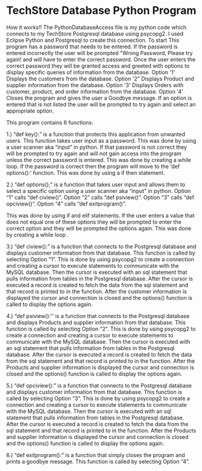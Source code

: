 # TechStore Database Python Program
How it works!! The PythonDatabaseAccess file is my python code which connects to my TechStore Postgresql database using psycopg2.
I used Eclipse Python and Postgresql to create this connection.
To start This program has a password that needs to be entered.
If the password is entered incorrectly the user will be prompted "Wrong Password, Please try again! and will have to enter the correct password.
Once the user enters the correct password they will be granted access and greeted with options to display specific queries of information from the database.
Option '1' Displays the customers from the database.
Option '2" Displays Product and supplier information from the database.
Option '3' Displays Orders with customer, product, and order information from the database.
Option '4' Closes the program and gives the user a Goodbye message.
If an option is entered that is not listed the user will be prompted to try again and select an appropriate option.

This program contains 6 functions:

1.) “def key():” is a function that protects this application from unwanted users. 
This function takes user input as a password.
This was done by using a user scanner aka “input” in python.
If that password is not correct they will be prompted to try again and will not gain access into the program unless the correct password is entered.
This was done by creating a while loop.
If the password is correct then the program will move to the ‘def options():’ function.
This was done by using a if then statement.

2.) “def options();”  is a function that takes user input and allows them to select a specific option using a user scanner aka “input” in python.
Option “1” calls “def ciview()”.
Option “2” calls “def psiview()”.
Option “3” calls “def opciview()”.
Option “4” calls “def exitprogram()”.

This was done by using if and elif statements.
If the user enters a value that does not equal one of these options they will be prompted to enter the correct option and they will be prompted the options again. 
This was done by creating a while loop .

3.) “def ciview():” is a function that connects to the Postgresql database and displays customer information from that database. 
This function is called by selecting Option “1”.
This is done by using psycopg2 to create a connection and creating a cursor to execute statements to communicate with the MySQL database.
Then the cursor is executed with an sql statement that pulls information from tables in the Postgresql database.
After the cursor is executed a record is created to fetch the data from the sql statement and that record is printed to in the function.
After the customer information is displayed the cursor and connection is closed and the options() function is called to display the options again.

4.) “def psiview():'' is a function that connects to the Postgresql database and displays Products and supplier information from that database. 
This function is called by selecting Option “2”.
This is done by using psycopg2 to create a connection and creating a cursor to execute statements to communicate with the MySQL database.
Then the cursor is executed with an sql statement that pulls information from tables in the Postgresql database.
After the cursor is executed a record is created to fetch the data from the sql statement and that record is printed to in the function.
After the Products and supplier information is displayed the cursor and connection is closed and the options() function is called to display the options again.


5.) “def opciview():” is a function that connects to the Postgresql database and displays customer information from that database. 
This function is called by selecting Option “3”.
This is done by using psycopg2 to create a connection and creating a cursor to execute statements to communicate with the MySQL database.
Then the cursor is executed with an sql statement that pulls information from tables in the Postgresql database.
After the cursor is executed a record is created to fetch the data from the sql statement and that record is printed to in the function.
After the Products and supplier information is displayed the cursor and connection is closed and the options() function is called to display the options again.

6.) “def exitprogram():” is a function that simply closes the program and prints a goodbye message.
This function is called by selecting Option “4”.



